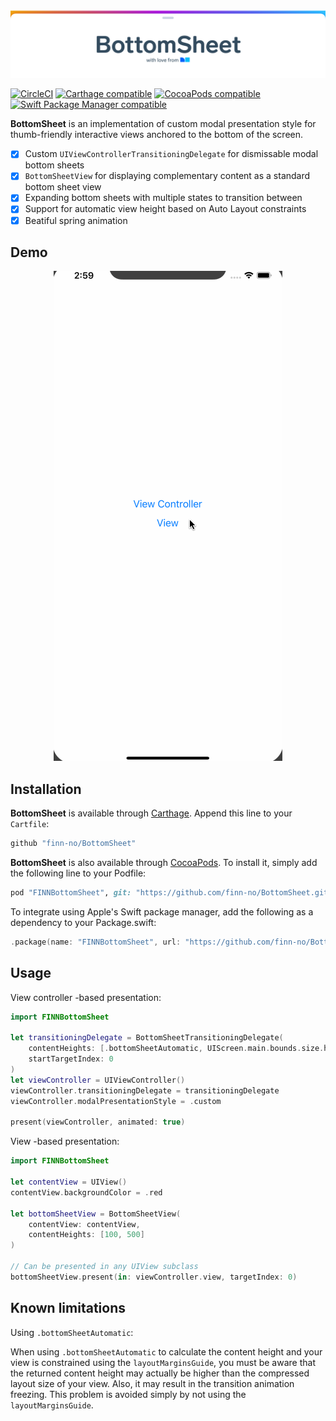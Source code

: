<img src="/GitHub/bottom-sheet-banner.png">

[![CircleCI](https://img.shields.io/circleci/project/github/finn-no/BottomSheet/master.svg)](https://circleci.com/gh/finn-no/BottomSheet/tree/master)
[![Carthage compatible](https://img.shields.io/badge/Carthage-compatible-4BC51D.svg?style=flat)](https://github.com/Carthage/Carthage)
[![CocoaPods compatible](https://img.shields.io/cocoapods/v/FINNBottomSheet.svg)](https://cocoapods.org/pods/FINNBottomSheet)
[![Swift Package Manager compatible](https://img.shields.io/badge/Swift%20Package%20Manager-compatible-brightgreen.svg)](https://github.com/apple/swift-package-manager)

**BottomSheet** is an implementation of custom modal presentation style for thumb-friendly interactive views anchored to the bottom of the screen.

- [x] Custom `UIViewControllerTransitioningDelegate` for dismissable modal bottom sheets
- [x] `BottomSheetView` for displaying complementary content as a standard bottom sheet view
- [x] Expanding bottom sheets with multiple states to transition between
- [x] Support for automatic view height based on Auto Layout constraints
- [x] Beatiful spring animation

## Demo

<p align="center">
  <img src="/GitHub/demo.gif"/>
</p>

## Installation

**BottomSheet** is available through [Carthage](https://github.com/Carthage/Carthage). Append this line to your `Cartfile`:

```ruby
github "finn-no/BottomSheet"
```

**BottomSheet** is also available through [CocoaPods](http://cocoapods.org). To install it, simply add the following line to your Podfile:

```ruby
pod "FINNBottomSheet", git: "https://github.com/finn-no/BottomSheet.git"
```

To integrate using Apple's Swift package manager, add the following as a dependency to your Package.swift:

```swift
.package(name: "FINNBottomSheet", url: "https://github.com/finn-no/BottomSheet.git", .upToNextMajor(from: "1.0.0"))
```

## Usage

View controller -based presentation:

```swift
import FINNBottomSheet

let transitioningDelegate = BottomSheetTransitioningDelegate(
    contentHeights: [.bottomSheetAutomatic, UIScreen.main.bounds.size.height - 200],
    startTargetIndex: 0
)
let viewController = UIViewController()
viewController.transitioningDelegate = transitioningDelegate
viewController.modalPresentationStyle = .custom

present(viewController, animated: true)
```

View -based presentation:

```swift
import FINNBottomSheet

let contentView = UIView()
contentView.backgroundColor = .red

let bottomSheetView = BottomSheetView(
    contentView: contentView,
    contentHeights: [100, 500]
)

// Can be presented in any UIView subclass
bottomSheetView.present(in: viewController.view, targetIndex: 0)
```

## Known limitations

Using `.bottomSheetAutomatic`:

When using `.bottomSheetAutomatic` to calculate the content height and your view is constrained using the `layoutMarginsGuide`, you must be aware that the returned content height may actually be higher than the compressed layout size of your view. Also, it may result in the transition animation freezing. This problem is avoided simply by not using the `layoutMarginsGuide`.
